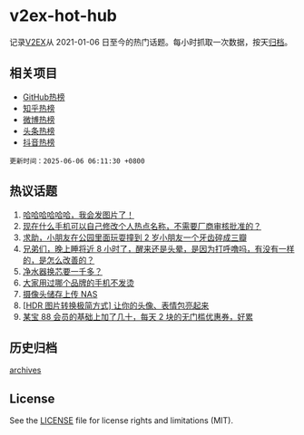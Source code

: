 # v2ex-hot-hub

 记录[V2EX](https://www.v2ex.com/)从 2021-01-06 日至今的热门话题。每小时抓取一次数据，按天[归档](archives)。
 
 ## 相关项目

- [GitHub热榜](https://github.com/lonnyzhang423/github-hot-hub)
- [知乎热榜](https://github.com/lonnyzhang423/zhihu-hot-hub)
- [微博热榜](https://github.com/lonnyzhang423/weibo-hot-hub)
- [头条热榜](https://github.com/lonnyzhang423/toutiao-hot-hub)
- [抖音热榜](https://github.com/lonnyzhang423/douyin-hot-hub)


 `更新时间：2025-06-06 06:11:30 +0800`

## 热议话题

1. [哈哈哈哈哈哈，我会发图片了！](https://www.v2ex.com/t/1136498)
1. [现在什么手机可以自己修改个人热点名称，不需要厂商审核批准的？](https://www.v2ex.com/t/1136532)
1. [求助，小朋友在公园里面玩耍撞到 2 岁小朋友一个牙齿碎成三瓣](https://www.v2ex.com/t/1136566)
1. [兄弟们，晚上睡将近 8 小时了，醒来还是头晕，是因为打呼噜吗，有没有一样的，是怎么改善的？](https://www.v2ex.com/t/1136430)
1. [净水器换芯要一千多？](https://www.v2ex.com/t/1136476)
1. [大家用过哪个品牌的手机不发烫](https://www.v2ex.com/t/1136445)
1. [摄像头储存上传 NAS](https://www.v2ex.com/t/1136481)
1. [[HDR 图片转换极简方式] 让你的头像、表情包亮起来](https://www.v2ex.com/t/1136577)
1. [某宝 88 会员的基础上加了几十，每天 2 块的无门槛优惠券，好累](https://www.v2ex.com/t/1136483)

## 历史归档

[archives](archives)

## License

See the [LICENSE](LICENSE) file for license rights and limitations (MIT).
